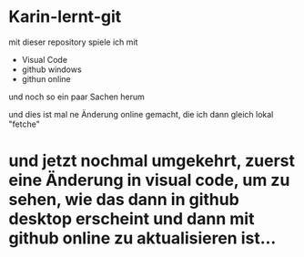 # Karin-lernt-git


mit dieser repository spiele ich mit 
- Visual Code
- github windows
- githun online

und noch so ein paar Sachen herum


 
und dies ist mal ne Änderung online gemacht, die ich dann gleich lokal "fetche"

# und jetzt nochmal umgekehrt, zuerst eine Änderung in visual code, um zu sehen, wie das dann in github desktop erscheint und dann mit github online zu aktualisieren ist...
